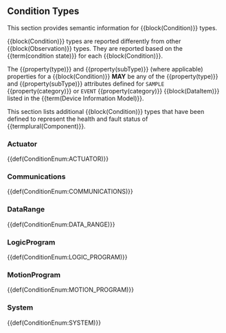 
## Condition Types

This section provides semantic information for {{block(Condition)}} types.

{{block(Condition)}} types are reported differently from other {{block(Observation)}} types. They are reported based on the {{term(condition state)}} for each {{block(Condition)}}.

The {{property(type)}} and {{property(subType)}} (where applicable) properties for a {{block(Condition)}} **MAY** be any of the {{property(type)}} and {{property(subType)}} attributes defined for `SAMPLE` {{property(category)}} or `EVENT` {{property(category)}} {{block(DataItem)}} listed in the {{term(Device Information Model)}}.

This section lists additional {{block(Condition)}} types that have been defined to represent the health and fault status of {{termplural(Component)}}.

### Actuator

{{def(ConditionEnum:ACTUATOR)}}



### Communications

{{def(ConditionEnum:COMMUNICATIONS)}}



### DataRange

{{def(ConditionEnum:DATA_RANGE)}}



### LogicProgram

{{def(ConditionEnum:LOGIC_PROGRAM)}}



### MotionProgram

{{def(ConditionEnum:MOTION_PROGRAM)}}



### System

{{def(ConditionEnum:SYSTEM)}}


